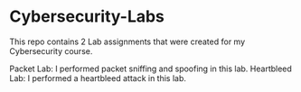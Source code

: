 # Cybersecurity-Labs
This repo contains 2 Lab assignments that were created for my Cybersecurity course.

Packet Lab: I performed packet sniffing and spoofing in this lab.
Heartbleed Lab: I performed a heartbleed attack in this lab.
